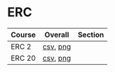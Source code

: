 # ERC

| Course | Overall | Section |
| ------ | ------- | ------- |
| ERC 2 | [csv](https://github.com/UCSD-Historical-Enrollment-Data/2024Winter/blob/main/overall/ERC%202.csv), [png](https://raw.githubusercontent.com/UCSD-Historical-Enrollment-Data/2024Winter/main/plot_overall/ERC%202.png) |  |
| ERC 20 | [csv](https://github.com/UCSD-Historical-Enrollment-Data/2024Winter/blob/main/overall/ERC%2020.csv), [png](https://raw.githubusercontent.com/UCSD-Historical-Enrollment-Data/2024Winter/main/plot_overall/ERC%2020.png) |  |
